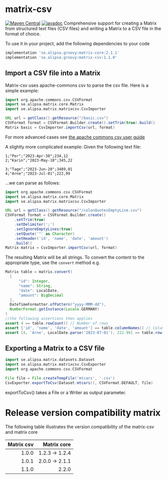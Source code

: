 # matrix-csv
[![Maven Central](https://maven-badges.herokuapp.com/maven-central/se.alipsa.matrix/matrix-csv/badge.svg)](https://maven-badges.herokuapp.com/maven-central/se.alipsa.matrix/matrix-csv)
[![javadoc](https://javadoc.io/badge2/se.alipsa.matrix/matrix-csv/javadoc.svg)](https://javadoc.io/doc/se.alipsa.matrix/matrix-csv)
Comprehensive support for creating a Matrix from structured text files (CSV files) and writing a Matrix to
a CSV file in the format of choice.

To use it in your project, add the following dependencies to your code
```groovy
implementation 'se.alipsa.groovy:matrix-core:2.1.1'
implementation 'se.alipsa.groovy:matrix-csv:1.1.0' 
```

## Import a CSV file into a Matrix
Matrix-csv uses apache-commons csv to parse the csv file. Here is a simple example:

```groovy
import org.apache.commons.csv.CSVFormat
import se.alipsa.matrix.core.Matrix
import se.alipsa.matrix.matrixcsv.CsvImporter

URL url = getClass().getResource("/basic.csv")
CSVFormat format = CSVFormat.Builder.create().setTrim(true).build()
Matrix basic = CsvImporter.importCsv(url, format)
```

For more advanced cases see [the apache commons csv user guide](https://commons.apache.org/proper/commons-csv/user-guide.html)

A slightly more complicated example:
Given the following text file:
```
1;"Per";"2023-Apr-30";234,12
2;"Karin";"2023-May-10";345,22

3;"Tage";"2023-Jun-20";3489,01
4;"Arne";"2023-Jul-01";222,99
```

...we can parse as follows:
```groovy
import org.apache.commons.csv.CSVFormat
import se.alipsa.matrix.core.Matrix
import se.alipsa.matrix.matrixcsv.CsvImporter

URL url = getClass().getResource("/colonQuotesEmptyLine.csv")
CSVFormat format = CSVFormat.Builder.create()
    .setTrim(true)
    .setDelimiter(';')
    .setIgnoreEmptyLines(true)
    .setQuote('"' as Character)
    .setHeader('id', 'name', 'date', 'amount')
    .build()
Matrix matrix = CsvImporter.importCsv(url, format)
```

The resulting Matrix will be all strings. To convert the content to the appropriate type, use the `convert` method e.g.
```groovy
Matrix table = matrix.convert(
  [
      "id": Integer, 
      "name": String, 
      "date": LocalDate, 
      "amount": BigDecimal
  ],
  DateTimeFormatter.ofPattern("yyyy-MMM-dd"),
  NumberFormat.getInstance(Locale.GERMANY)
)
//the following assertions then applies
assert 4 == table.rowCount() // Number of rows
assert ['id', 'name', 'date', 'amount'] == table.columnNames() // Column names
assert [4, 'Arne', LocalDate.parse('2023-07-01'), 222.99] == table.row(3) // last row
```

## Exporting a Matrix to a CSV file

```groovy
import se.alipsa.matrix.datasets.Dataset
import se.alipsa.matrix.matrixcsv.CsvExporter
import org.apache.commons.csv.CSVFormat

File file = File.createTempFile('mtcars', '.csv')
CsvExporter.exportToCsv(Dataset.mtcars(), CSVFormat.DEFAULT, file)
```
exportToCsv() takes a File or a Writer as output parameter.


# Release version compatibility matrix
The following table illustrates the version compatibility of the matrix-csv and matrix core

| Matrix csv |    Matrix core | 
|-----------:|---------------:|
|      1.0.0 | 1.2.3 -> 1.2.4 |
|      1.0.1 | 2.0.0 -> 2.1.1 |
|      1.1.0 |          2.2.0 |